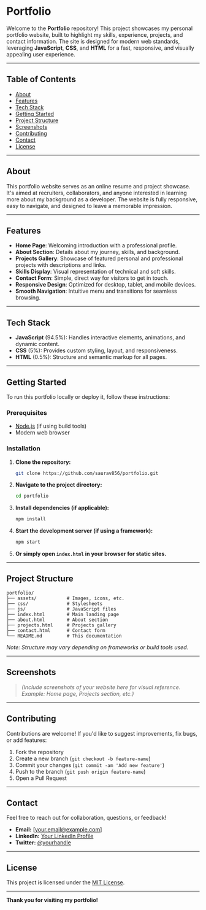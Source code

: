 # Portfolio

Welcome to the **Portfolio** repository! This project showcases my personal portfolio website, built to highlight my skills, experience, projects, and contact information. The site is designed for modern web standards, leveraging **JavaScript**, **CSS**, and **HTML** for a fast, responsive, and visually appealing user experience.

---

## Table of Contents

- [About](#about)
- [Features](#features)
- [Tech Stack](#tech-stack)
- [Getting Started](#getting-started)
- [Project Structure](#project-structure)
- [Screenshots](#screenshots)
- [Contributing](#contributing)
- [Contact](#contact)
- [License](#license)

---

## About

This portfolio website serves as an online resume and project showcase. It's aimed at recruiters, collaborators, and anyone interested in learning more about my background as a developer. The website is fully responsive, easy to navigate, and designed to leave a memorable impression.

---

## Features

- **Home Page**: Welcoming introduction with a professional profile.
- **About Section**: Details about my journey, skills, and background.
- **Projects Gallery**: Showcase of featured personal and professional projects with descriptions and links.
- **Skills Display**: Visual representation of technical and soft skills.
- **Contact Form**: Simple, direct way for visitors to get in touch.
- **Responsive Design**: Optimized for desktop, tablet, and mobile devices.
- **Smooth Navigation**: Intuitive menu and transitions for seamless browsing.

---

## Tech Stack

- **JavaScript** (94.5%): Handles interactive elements, animations, and dynamic content.
- **CSS** (5%): Provides custom styling, layout, and responsiveness.
- **HTML** (0.5%): Structure and semantic markup for all pages.

---

## Getting Started

To run this portfolio locally or deploy it, follow these instructions:

### Prerequisites

- [Node.js](https://nodejs.org/) (if using build tools)
- Modern web browser

### Installation

1. **Clone the repository:**
   ```bash
   git clone https://github.com/saurav856/portfolio.git
   ```
2. **Navigate to the project directory:**
   ```bash
   cd portfolio
   ```
3. **Install dependencies (if applicable):**
   ```bash
   npm install
   ```
4. **Start the development server (if using a framework):**
   ```bash
   npm start
   ```
5. **Or simply open `index.html` in your browser for static sites.**

---

## Project Structure

```
portfolio/
├── assets/           # Images, icons, etc.
├── css/              # Stylesheets
├── js/               # JavaScript files
├── index.html        # Main landing page
├── about.html        # About section
├── projects.html     # Projects gallery
├── contact.html      # Contact form
└── README.md         # This documentation
```

_Note: Structure may vary depending on frameworks or build tools used._

---

## Screenshots

> *(Include screenshots of your website here for visual reference. Example: Home page, Projects section, etc.)*

---

## Contributing

Contributions are welcome! If you'd like to suggest improvements, fix bugs, or add features:

1. Fork the repository
2. Create a new branch (`git checkout -b feature-name`)
3. Commit your changes (`git commit -am 'Add new feature'`)
4. Push to the branch (`git push origin feature-name`)
5. Open a Pull Request

---

## Contact

Feel free to reach out for collaboration, questions, or feedback!

- **Email:** [your.email@example.com]
- **LinkedIn:** [Your LinkedIn Profile](#)
- **Twitter:** [@yourhandle](#)

---

## License

This project is licensed under the [MIT License](LICENSE).

---

**Thank you for visiting my portfolio!**

